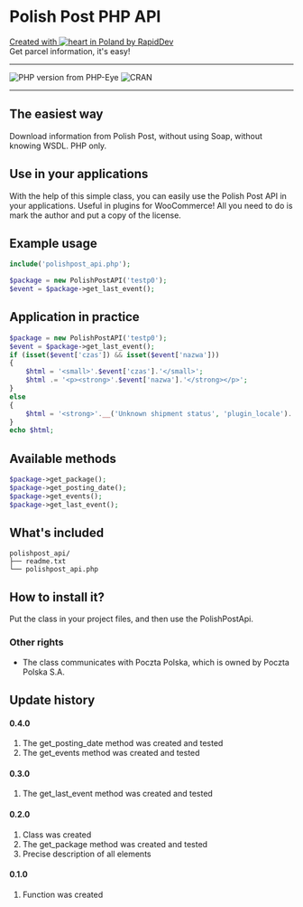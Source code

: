 # Polish Post PHP API
[Created with ![heart](http://i.imgur.com/oXJmdtz.gif) in Poland by RapidDev](http://rapiddev.pl/)<br />
Get parcel information, it's easy!
***

![PHP version from PHP-Eye](https://img.shields.io/php-eye/symfony/symfony.svg?style=for-the-badge)
![CRAN](https://img.shields.io/cran/l/devtools.svg?style=for-the-badge)

***

## The easiest way
Download information from Polish Post, without using Soap, without knowing WSDL. PHP only.

## Use in your applications
With the help of this simple class, you can easily use the Polish Post API in your applications. Useful in plugins for WooCommerce! All you need to do is mark the author and put a copy of the license.

## Example usage
```php
include('polishpost_api.php');

$package = new PolishPostAPI('testp0');
$event = $package->get_last_event();
```

## Application in practice
```php
$package = new PolishPostAPI('testp0');
$event = $package->get_last_event();
if (isset($event['czas']) && isset($event['nazwa']))
{
	$html = '<small>'.$event['czas'].'</small>';
	$html .= '<p><strong>'.$event['nazwa'].'</strong></p>';
}
else
{
	$html = '<strong>'.__('Unknown shipment status', 'plugin_locale').'</strong>';
}
echo $html;
```

## Available methods
```php
$package->get_package();
$package->get_posting_date();
$package->get_events();
$package->get_last_event();
```

## What's included
```
polishpost_api/
├── readme.txt
└── polishpost_api.php
```

## How to install it?
Put the class in your project files, and then use the PolishPostApi.

### Other rights
* The class communicates with Poczta Polska, which is owned by Poczta Polska S.A.

## Update history
#### 0.4.0
1. The get_posting_date method was created and tested
2. The get_events method was created and tested
#### 0.3.0
1. The get_last_event method was created and tested
#### 0.2.0
1. Class was created
2. The get_package method was created and tested
3. Precise description of all elements
#### 0.1.0
1. Function was created
